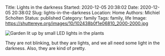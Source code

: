 Title: Lights in the darkness
Started: 2020-12-05 20:38:02
Date: 2020-12-05 20:38:02
Slug: lights-in-the-darkness
Location: Home
Authors: Michiel Scholten
Status: published
Category: family
Tags: family, life
Image: https://shuttereye.org/images/10/102438b0f1e06810_2000-2000.jpg

![Garden lit up by small LED lights in the plants](https://shuttereye.org/images/10/102438b0f1e06810_2000-2000.jpg)

They are not blinking, but they are lights, and we all need some light in the darkness. Also, they are kind of pretty.

